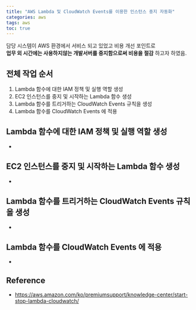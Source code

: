 ```yaml
---
title: "AWS Lambda 및 CloudWatch Events를 이용한 인스턴스 중지 자동화"
categories: aws
tags: aws
toc: true
---
```


담당 시스템이 AWS 환경에서 서비스 되고 있었고 비용 개선 포인트로 <br>
**업무 외 시간에는 사용하지않는 개발서버를 중지함으로써 비용을 절감** 하고자 하였음.

## 전체 작업 순서
1. Lambda 함수에 대한 IAM 정책 및 실행 역할 생성
2. EC2 인스턴스를 중지 및 시작하는 Lambda 함수 생성
3. Lambda 함수를 트리거하는 CloudWatch Events 규칙을 생성
4. Lambda 함수를 CloudWatch Events 에 적용

## Lambda 함수에 대한 IAM 정책 및 실행 역할 생성
- 


## EC2 인스턴스를 중지 및 시작하는 Lambda 함수 생성
- 


## Lambda 함수를 트리거하는 CloudWatch Events 규칙을 생성
- 


## Lambda 함수를 CloudWatch Events 에 적용
-

## Reference
- https://aws.amazon.com/ko/premiumsupport/knowledge-center/start-stop-lambda-cloudwatch/




